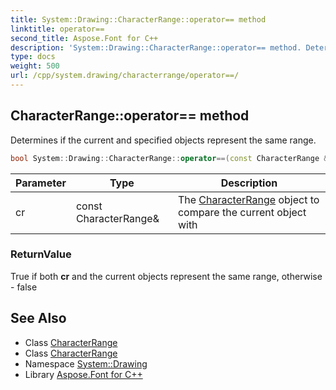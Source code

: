 ```yaml
---
title: System::Drawing::CharacterRange::operator== method
linktitle: operator==
second_title: Aspose.Font for C++
description: 'System::Drawing::CharacterRange::operator== method. Determines if the current and specified objects represent the same range in C++.'
type: docs
weight: 500
url: /cpp/system.drawing/characterrange/operator==/
---
```

## CharacterRange::operator== method


Determines if the current and specified objects represent the same range.

```cpp
bool System::Drawing::CharacterRange::operator==(const CharacterRange &cr) const
```


| Parameter | Type | Description |
| --- | --- | --- |
| cr | const CharacterRange\& | The [CharacterRange](../) object to compare the current object with |

### ReturnValue

True if both **cr** and the current objects represent the same range, otherwise - false

## See Also

* Class [CharacterRange](../)
* Class [CharacterRange](../)
* Namespace [System::Drawing](../../)
* Library [Aspose.Font for C++](../../../)
